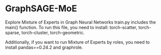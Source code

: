 # GraphSAGE-MoE
Explore Mixture of Experts in Graph Neural Networks
train.py includes the main() function.
To run this file, you need to install:
torch-scatter, torch-sparse, torch-cluster, torch-geometric.

Additionally, if you want to run Mixture of Experts by roles, you need to install pandas==0.24.2 and graphrole.
